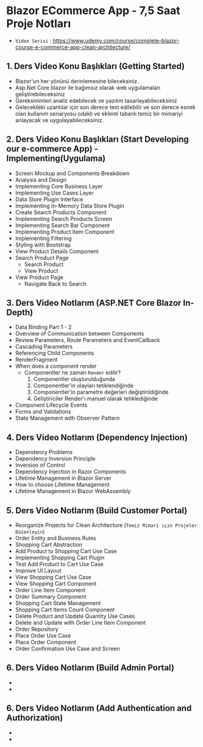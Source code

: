 # Blazor ECommerce App - 7,5 Saat Proje Notları

 - `Video Serisi` : https://www.udemy.com/course/complete-blazor-course-e-commerce-app-clean-architecture/

## 1. Ders Video Konu Başlıkları (Getting Started)

 - Blazor'un her yönünü derinlemesine bileceksiniz.
 - Asp.Net Core blazor ile bağımsız olarak web uygulamaları geliştirebileceksiniz
 - Gereksinimleri analiz edebilecek ve yazılım tasarlayabileceksiniz
 - Gelecekteki uzantılar için son derece test edilebilir ve son derece esnek olan kullanım senaryosu 
   odaklı ve eklenti tabanlı temiz bir mimariyi anlayacak ve uygulayabileceksiniz.
 
## 2. Ders Video Konu Başlıkları (Start Developing our e-commerce App) - Implementing(Uygulama)

 - Screen Mockup and Components Breakdown
 - Analysis and Design
 - Implementing Core Business Layer
 - Implementing Use Cases Layer
 - Data Store Plugin Interface
 - Implementing In-Memory Data Store Plugin
 - Create Search Products Component
 - Implementing Search Products Screen
 - Implementing Search Bar Component
 - Implementing Product Item Component
 - Implementing Filtering
 - Styling with Bootstrap
 - View Product Details Component
 - Search Product Page
    - Search Product
    - View Product
 - View Product Page
    - Navigate Back to Search  

## 3. Ders Video Notlarım (ASP.NET Core Blazor In-Depth)

 - Data Binding Part 1 - 2
 - Overview of Communication between Components
 - Review Parameters, Route Parameters and EventCallback
 - Cascading Parameters
 - Referencing Child Components
 - RenderFragment
 - When does a component render
   - Componentler ne zaman `Render` edilir?
     1. Componentler oluşturulduğunda
     2. Componentler'in olayları tetiklendiğinde
     3. Componentler'in parametre değerleri değiştirildiğinde
     4. Geliştiriciler Render'ı manuel olarak tetiklediğinde
 - Component Lifecycle Events
 - Forms and Validations
 - State Management with Observer Pattern 

## 4. Ders Video Notlarım (Dependency Injection)

 - Dependency Problems 
 - Dependency Inversion Principle
 - Inversion of Control
 - Dependency Injection in Razor Components
 - Lifetime Management in Blazor Server
 - How to choose Lifetime Management
 - Lifetime Management in Blazor WebAssembly

## 5. Ders Video Notlarım (Build Customer Portal)

 - Reorganize Projects for Clean Architecture (`Temiz Mimari için Projeler Düzenleyin`)
 - Order Entity and Business Rules
 - Shopping Cart Abstraction
 - Add Product to Shopping Cart Use Case
 - Implementing Shopping Cart Plugin
 - Test Add Product to Cart Use Case
 - Improve UI Layout
 - View Shopping Cart Use Case
 - View Shopping Cart Component
 - Order Line Item Component
 - Order Summary Component
 - Shopping Cart State Management
 - Shopping Cart Items Count Component
 - Delete Product and Update Quantity Use Cases
 - Delete and Update with Order Line Item Component
 - Order Repository
 - Place Order Use Case
 - Place Order Component
 - Order Confirmation Use Case and Screen

## 6. Ders Video Notlarım (Build Admin Portal)
 - 
 - 

## 6. Ders Video Notlarım (Add Authentication and Authorization)
 - 
 - 
